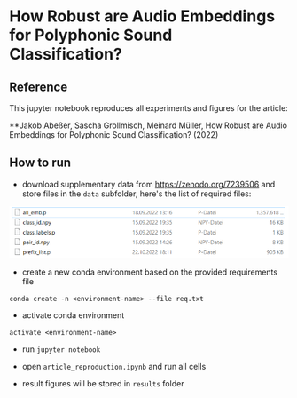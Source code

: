 # How Robust are Audio Embeddings for Polyphonic Sound Classification?

## Reference

This jupyter notebook reproduces all experiments and figures for the article:

**Jakob Abeßer, Sascha Grollmisch, Meinard Müller, How Robust are Audio Embeddings for Polyphonic Sound Classification? (2022)

## How to run

* download supplementary data from https://zenodo.org/7239506 and store files in the ```data``` subfolder, here's the list of required files:

![](file_list.png)

* create a new conda environment based on the provided requirements file
```
conda create -n <environment-name> --file req.txt
```

* activate conda environment

```
activate <environment-name>
```

* run ```jupyter notebook``` 

* open ```article_reproduction.ipynb``` and run all cells

* result figures will be stored in ```results``` folder

